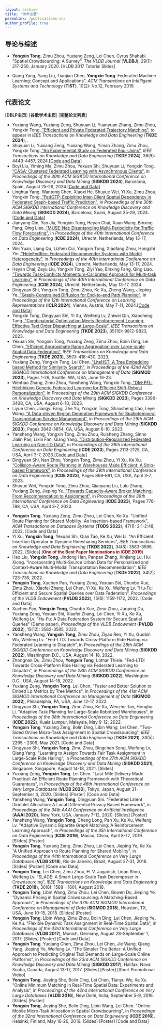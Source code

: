 ```yaml
---
layout: archive
title: "学术论著"
permalink: /publications-cn/
author_profile: true
---
```


导论与综述
------

+ <b>Yongxin Tong</b>, Zimu Zhou, Yuxiang Zeng, Lei Chen, Cyrus Shahabi. &quot;<a href="https://link.springer.com/article/10.1007/s00778-019-00568-7" target="_blank" style="text-decoration:none;">Spatial Crowdsourcing: A Survey</a>&quot;, <I>The VLDB Journal</I> (<b>VLDBJ</b>), 29(1): 217-250, January 2020. [<a href="https://hufudb.com/homepage/vldb17_tutorial_slides.pdf" target="_blank" style="text-decoration:none;">VLDB 2017 Tutorial Slides</a>] 

+ Qiang Yang, Yang Liu, Tianjian Chen, <b>Yongxin Tong</b>. <a href="https://hufudb.com/homepage/tist_fl.pdf" target="_blank" style="text-decoration:none;">Federated Machine Learning: Concept and Applications</a>&quot;, <I>ACM Transactions on Intelligent Systems and Technology</I> (<b>TIST</b>), 10(2): No.12, February 2019.



代表论文
------
[<a href="http://www.informatik.uni-trier.de/~ley/db/indices/a-tree/t/Tong:Yongxin.html" target="_blank" style="text-decoration:none;"><b>DBLP主页</b></a>]&nbsp;[<a href="https://scholar.google.com/citations?user=aeCHfDIAAAAJ&hl=en&oi=ao" target="_blank" style="text-decoration:none;"><b>谷歌学术主页</b></a>]&nbsp;[<a href="http:/hufudb.com/" target="_blank" style="text-decoration:none;"><b>完整论文列表</b></a>]

<!-- publication start -->

+ Yuxiang Wang, Yuxiang Zeng, Shuyuan Li, Yuanyuan Zhang, Zimu Zhou, Yongxin Tong.<a href="https://hufudb.com/./static/paper/2024/TKDE24-wang.pdf" target="_blank"> "Efficient and Private Federated Trajectory Matching"</a>, to appear in <i>IEEE Transactions on Knowledge and Data Engineering</i> (<b>TKDE 2024</b>), .
+ Shuyuan Li, Yuxiang Zeng, Yuxiang Wang, Yiman Zhong, Zimu Zhou, Yongxin Tong.<a href="https://hufudb.com/./static/paper/2024/TKDE24-li.pdf" target="_blank"> "An Experimental Study on Federated Equi-Joins"</a>, <i>IEEE Transactions on Knowledge and Data Engineering</i> (<b>TKDE 2024</b>), 36(9): 4443-4457, 2024.[[Code and Data](https://github.com/BUAA-BDA/Hufu-FedJoin-Benchmark)]
+ Boyi Liu, Yiming Ma, Zimu Zhou, Yexuan Shi, Shuyuan Li, Yongxin Tong.<a href="https://hufudb.com/./static/paper/2024/KDD24-liu.pdf" target="_blank"> "CASA: Clustered Federated Learning with Asynchronous Clients"</a>, in <i>Proceedings of the 30th ACM SIGKDD International Conference on Knowledge Discovery and Data Mining</i> (<b>SIGKDD 2024</b>), Barcelona, Spain, August 25-29, 2024.[[Code and Data](https://github.com/boyi-liu/CASA)]
+ Linghua Yang, Wantong Chen, Xiaoxi He, Shuyue Wei, Yi Xu, Zimu Zhou, Yongxin Tong.<a href="https://hufudb.com/./static/paper/2024/KDD24-yang.pdf" target="_blank"> "FedGTP: Exploiting Inter-Client Spatial Dependency in Federated Graph-based Traffic Prediction"</a>, in <i>Proceedings of the 30th ACM SIGKDD International Conference on Knowledge Discovery and Data Mining</i> (<b>SIGKDD 2024</b>), Barcelona, Spain, August 25-29, 2024.[[Code and Data](https://github.com/LarryHawkingYoung/KDD2024_FedGTP)]
+ Jianyang Qin, Yan Jia, Yongxin Tong, Heyan Chai, Xuan Wang, Binxing Fang, Qing Liao.<a href="https://hufudb.com/./static/paper/2024/ICDE24-qin.pdf" target="_blank"> "MUSE-Net: Disentangling Multi-Periodicity for Traffic Flow Forecasting"</a>, in <i>Proceedings of the 40th International Conference on Data Engineering</i> (<b>ICDE 2024</b>), Utrecht, Netherlands, May 13-17, 2024.
+ Wei Yuan, Liang Qu, Lizhen Cui, Yongxin Tong, Xiaofang Zhou, Hongzhi Yin.<a href="https://hufudb.com/./static/paper/2024/ICDE24-yuan.pdf" target="_blank"> "HeteFedRec: Federated Recommender Systems with Model Heterogeneity"</a>, in <i>Proceedings of the 40th International Conference on Data Engineering</i> (<b>ICDE 2024</b>), Utrecht, Netherlands, May 13-17, 2024.
+ Heyan Chai, Zeyu Liu, Yongxin Tong, Ziyi Yao, Binxing Fang, Qing Liao.<a href="https://hufudb.com/./static/paper/2024/ICDE24-chai.pdf" target="_blank"> "Towards Task-Conflicts Momentum-Calibrated Approach for Multi-task Learning"</a>, in <i>Proceedings of the 40th International Conference on Data Engineering</i> (<b>ICDE 2024</b>), Utrecht, Netherlands, May 13-17, 2024.
+ Dingyuan Shi, Yongxin Tong, Zimu Zhou, Ke Xu, Zheng Wang, Jieping Ye.<a href="https://hufudb.com/./static/paper/2024/ICLR24-shi.pdf" target="_blank"> "Graph-Constrained Diffusion for End-to-end Path Planning"</a>, in <i>Proceedings of the 12th International Conference on Learning Representations</i> (<b>ICLR 2024</b>), Vienna, Austria, May 7-11, 2024.[[Code and Data](https://github.com/dingyuan-shi/Graph-Diffusion-Planning)]
+ Yongxin Tong, Dingyuan Shi, Yi Xu, Weifeng Lv, Zhiwei Qin, Xiaocheng Tang.<a href="https://hufudb.com/./static/paper/2023/TKDE23_tong.pdf" target="_blank"> "Combinatorial Optimization Meets Reinforcement Learning: Effective Taxi Order Dispatching at Large-Scale"</a>, <i>IEEE Transactions on Knowledge and Data Engineering</i> (<b>TKDE 2023</b>), 35(10): 9812-9823, 2023.
+ Yexuan Shi, Yongxin Tong, Yuxiang Zeng, Zimu Zhou, Bolin Ding, Lei Chen.<a href="https://hufudb.com/./static/paper/2023/TKDE23_shi.pdf" target="_blank"> "Efficient Approximate Range Aggregation over Large-scale Spatial Data Federation"</a>, <i>IEEE Transactions on Knowledge and Data Engineering</i> (<b>TKDE 2023</b>), 35(1): 418-430, 2023.
+ Yuxiang Zeng, Yongxin Tong, Lei Chen.<a href="https://hufudb.com/./static/paper/2023/SIGMOD23_zeng.pdf" target="_blank"> "LiteHST: A Tree Embedding based Method for Similarity Search"</a>, in <i>Proceedings of the 42nd ACM SIGMOD International Conference on Management of Data</i> (<b>SIGMOD 2023</b>), Pages 1-26, Seattle, WA, USA, June 18-23.
+ Wenhao Zhang, Zimu Zhou, Yansheng Wang, Yongxin Tong.<a href="https://hufudb.com/./static/paper/2023/SIGKDD23_zhang.pdf" target="_blank"> "DM-PFL: Hitchhiking Generic Federated Learning for Efficient Shift-Robust Personalization"</a>, in <i>Proceedings of the 29th ACM SIGKDD Conference on Knowledge Discovery and Data Mining</i> (<b>SIGKDD 2023</b>), Pages 3396-3408, CA, USA, August 6-10, 2023.
+ Liyue Chen, Jiangyi Fang, Zhe Yu, Yongxin Tong, Shaosheng Cao, Leye Wang.<a href="https://hufudb.com/./static/paper/2023/SIGKDD23_chen.pdf" target="_blank"> "A Data-driven Region Generation Framework for Spatiotemporal Transportation Service Management"</a>, in <i>Proceedings of the 29th ACM SIGKDD Conference on Knowledge Discovery and Data Mining</i> (<b>SIGKDD 2023</b>), Pages 3842-3854, CA, USA, August 6-10, 2023.
+ Yansheng Wang, Yongxin Tong, Zimu Zhou, Ruisheng Zhang, Sinno Jialin Pan, Lixin Fan, Qiang Yang.<a href="https://hufudb.com/./static/paper/2023/ICDE23_wang.pdf" target="_blank"> "Distribution-Regularized Federated Learning on Non-IID Data"</a>, in <i>Proceedings of the 39th International Conference on Data Engineering</i> (<b>ICDE 2023</b>), Pages 2113-2125, CA, USA, April 3-7, 2023.[[Code and Data](https://github.com/BUAA-BDA/rfedavg)]
+ Dingyuan Shi, Nan Zhou, Yongxin Tong, Zimu Zhou, Yi Xu, Ke Xu.<a href="https://hufudb.com/./static/paper/2023/ICDE23_shi.pdf" target="_blank"> "Collision-Aware Route Planning in Warehouses Made Efficient: A Strip-based Framework"</a>, in <i>Proceedings of the 39th International Conference on Data Engineering</i> (<b>ICDE 2023</b>), Pages 869-881, CA, USA, April 3-7, 2023.
+ Shuyue Wei, Yongxin Tong, Zimu Zhou, Qiaoyang Liu, Lulu Zhang, Yuxiang Zeng, Jieping Ye.<a href="https://hufudb.com/./static/paper/2023/ICDE23_wei.pdf" target="_blank"> "Towards Capacity-Aware Broker Matching: From Recommendation to Assignment"</a>, in <i>Proceedings of the 39th International Conference on Data Engineering</i> (<b>ICDE 2023</b>), Pages 776-788, CA, USA, April 3-7, 2023.


<!-- publication end -->

+ <b>Yongxin Tong</b>, Yuxiang Zeng, Zimu Zhou, Lei Chen, Ke Xu. &quot;<a href="https://hufudb.com/static/paper/2022/TODS2022_Unified Route Planning for Shared Mobility- An Insertion-based Framework.pdf" target="_blank" style="text-decoration:none;">Unified Route Planning for Shared Mobility: An Insertion-based Framework</a>&quot;, <I>ACM Transactions on Database Systems</I> (<b>TODS 2022</b>), 47(1): 2:1-2:48, 2022. [<a href="https://github.com/BUAA-BDA/ridesharing-GreedyDP" target="_blank" style="text-decoration:none;">Code and Data</a>]
+ Yi Xu, <b>Yongxin Tong</b>, Yexuan Shi, Qian Tao, Ke Xu, Wei Li. &quot;<a href="https://hufudb.com/static/paper/2022/TKDE2022_An Efficient Insertion Operator in Dynamic Ridesharing Services.pdf" target="_blank" style="text-decoration:none;">An Efficient Insertion Operator in Dynamic Ridesharing Services</a>&quot;, <I>IEEE Transactions on Knowledge and Data Engineering</I> (<b>TKDE 2022</b>), 34(8): 3583-3596, 2022. [<a href="icde19a_slides.pptx" target="_blank" style="text-decoration:none;">Slides</a>] (<b><font color="#800000">One of the Best Paper Nominations in ICDE 2019</font></b>)
+ Hao Liu, <b>Yongxin Tong</b>, Jindong Han, Panpan Zhang, Xinjiang Lu, Hui Xiong. &quot;<a href="https://hufudb.com/static/paper/2022/TKDE2022_Incorporating Multi-Source Urban Data for Personalized and Context-Aware Multi-Modal Transportation Recommendation.pdf" target="_blank" style="text-decoration:none;">Incorporating Multi-Source Urban Data for Personalized and Context-Aware Multi-Modal Transportation Recommendation</a>&quot;, <I>IEEE Transactions on Knowledge and Data Engineering</I> (<b>TKDE 2022</b>), 34(2): 723-735, 2022.
+ <b>Yongxin Tong</b>, Xuchen Pan, Yuxiang Zeng, Yexuan Shi, Chunbo Xue, Zimu Zhou, Xiaofei Zhang, Lei Chen, Yi Xu, Ke Xu, Weifeng Lv. &quot;<a href="https://hufudb.com/static/paper/2022/PVLDB2022_Hu-Fu- Efficient and Secure SpatialQueries over Data Federation.pdf" target="_blank" style="text-decoration:none;">Hu-Fu: Efficient and Secure Spatial Queries over Data Federation</a>&quot;, <i>Proceedings of the VLDB Endowment</i> (<b>PVLDB 2022</b>), 15(6): 1159-1172, 2022. [<a href="https://github.com/BUAA-BDA/OpenHuFu" target="_blank" style="text-decoration:none;">Code and Data</a>]
+ Xuchen Pan, <b>Yongxin Tong</b>, Chunbo Xue, Zimu Zhou, Junping Du, Yuxiang Zeng, Yexuan Shi, Xiaofei Zhang, Lei Chen, Yi Xu, Ke Xu, Weifeng Lv. &quot;<a href="https://hufudb.com/static/paper/2022/PVLDB2022_Hu-Fu A Data Federation System for Secure Spatial Queries.pdf" target="_blank" style="text-decoration:none;">Hu-Fu: A Data Federation System for Secure Spatial Queries</a>&quot; (Demo paper), <i>Proceedings of the VLDB Endowment</i> (<b>PVLDB 2022</b>), 15(12): 3582-3585, 2022.
+ Yansheng Wang, <b>Yongxin Tong</b>, Zimu Zhou, Ziyao Ren, Yi Xu, Guobin Wu, Weifeng Lv. &quot;<a href="https://hufudb.com/static/paper/2022/SIGKDD2022_Fed-LTD Towards Cross-Platform Ride Hailing via.pdf" target="_blank" style="text-decoration:none;">Fed-LTD: Towards Cross-Platform Ride Hailing via Federated Learning to Dispatch</a>&quot;, in <i>Proceedings of the 28th ACM SIGKDD Conference on Knowledge Discovery and Data Mining</i> (<b>SIGKDD 2022</b>), Washington D.C., USA, August 14-18, 2022.
+ Zhongnan Qu, Zimu Zhou, <b>Yongxin Tong</B>, Lothar Thiele. &quot;<a href="#" target="_blank" style="text-decoration:none;">Fed-LTD: Towards Cross-Platform Ride Hailing via Federated Learning to Dispatch</a>&quot;, in <i>Proceedings of the 28th ACM SIGKDD Conference on Knowledge Discovery and Data Mining</i> (<b>SIGKDD 2022</b>), Washington D.C., USA, August 14-18, 2022.
+ Yuxiang Zeng, <b>Yongxin Tong</b>, Lei Chen. &quot;<a href="https://hufudb.com/static/paper/2022/SIGMOD22_HST.pdf" target="_blank" style="text-decoration:none;">Faster and Better Solution to Embed Lp Metrics by Tree Metrics</a>&quot;, in <i>Proceedings of the 41st ACM SIGMOD International Conference on Management of Data</i> (<b>SIGMOD 2022</b>), Philadelphia, PA, USA, June 12-17, 2022.
+ Dingyuan Shi, <b>Yongxin Tong</b>, Zimu Zhou, Ke Xu, Wenzhe Tan, Hongbo Li. &quot;<a href="https://hufudb.com/static/paper/2022/ICDE2022_Adaptive%20Task%20Planning%20for%20Large-Scale%20Robotized%20Warehouses.pdf" target="_blank" style="text-decoration:none;">Adaptive Task Planning for Large-Scale Robotized Warehouses</a>&quot;, in <i>Proceedings of the 38th International Conference on Data Engineering</i> (<b>ICDE 2022</b>), Kuala Lumpur, Malaysia, May 9-12, 2022.
+ <b>Yongxin Tong</b>, Yuxiang Zeng, Bolin Ding, Libin Wang, Lei Chen.  &quot;<a href="https://hufudb.com/static/paper/2021/TKDE2021_Two-Sided%20Online%20Micro-Task%20Assignment%20in%20Spatial%20Crowdsourcing.pdf" target="_blank" style="text-decoration:none;">Two-Sided Online Micro-Task Assignment in Spatial Crowdsourcing</a>&quot;, <I>IEEE Transactions on Knowledge and Data Engineering</I> (<b>TKDE 2021</b>), 33(5): 2295 - 2309, May 2021. [<a href="https://github.com/BUAA-BDA/SpatialCrowdsourcing-GOMA" target="_blank" style="text-decoration:none;">Code and Data</a>]
+ Dingyuan Shi, <b>Yongxin Tong</b>, Zimu Zhou, Bingchen Song, Weifeng Lv, Qiang Yang. &quot;<a href="https://hufudb.com/static/paper/2021/SIGKDD21_Learning to Assign- Towards Fair Task Assignment in Large-Scale Ride Hailing.pdf" target="_blank" style="text-decoration:none;">Learning to Assign: Towards Fair Task Assignment in Large-Scale Ride Hailing</a>&quot;, in <I>Proceedings of the 27th ACM SIGKDD Conference on Knowledge Discovery and Data Mining</I> (<b>SIGKDD 2021</b>), Singapore, Singapore, August 14-18, 2021. [<a href="https://hufudb.com/homepage/kdd21a_slides.pptx" target="_blank" style="text-decoration:none;">Slides</a>]
+ Yuxiang Zeng, <b>Yongxin Tong</b>, Lei Chen. &quot;<a href="http://www.vldb.org/pvldb/vol13/p320-zeng.pdf" target="_blank" style="text-decoration:none;">Last-Mile Delivery Made Practical: An Efficient Route Planning Framework with Theoretical Guarantees</a>&quot;, in <I>Proceedings of the 46th International Conference on Very Large Databases</I> (<b>VLDB 2020</b>), Tokyo, Japan, August 31-September 4, 2020. [<a href="https://hufudb.com/static/paper/2020/VLDB20-LMD-github.ppsx" target="_blank" style="text-decoration:none;">Slides</a>] [<a href="https://hufudb.com/static/paper/2020/VLDB2020_Last-Mile Delivery Made Practical- An Efficient Route Planning Framework with Theoretical Guarantees.pdf" target="_blank" style="text-decoration:none;">Poster</a>]  [<a href="https://github.com/BUAA-BDA/ridesharing-LMD" target="_blank" style="text-decoration:none;">Code and Data</a>]
+ Yansheng Wang, <b>Yongxin Tong</b>, Dingyuan Shi. &quot;<a href="https://hufudb.com/static/paper/2020/AAAI2020_Federated Latent Dirichlet Allocation-A Local Differential Privacy Based Framework.pdf" target="_blank" style="text-decoration:none;">Federated Latent Dirichlet Allocation: A Local Differential Privacy Based Framework</a>&quot;, in <I>Proceedings of the 34th AAAI Conference on Artificial Intelligence</i> (<b>AAAI 2020</b>), New York, USA, January 7-12, 2020. [<a href="https://hufudb.com/static/paper/2020/AAAI2020_Federated Latent Dirichlet Allocation-A Local Differential Privacy Based Framework_Poster.pdf" target="_blank" style="text-decoration:none;">Slides</a>] [<a href="https://hufudb.com/static/paper/2020/AAAI2020_Federated Latent Dirichlet Allocation-A Local Differential Privacy Based Framework_Poster.pdf" target="_blank" style="text-decoration:none;">Poster</a>]
+ Yansheng Wang, <b>Yongxin Tong</b>, Cheng Long, Pan Xu, Ke Xu, Weifeng Lv.  &quot;<a href="https://hufudb.com/homepage/icde19b.pdf" target="_blank" style="text-decoration:none;">Adaptive Dynamic Bipartite Graph Matching: A Reinforcement Learning Approach</a>&quot;, in <I>Proceedings of the 35h International Conference on Data Engineering</I> (<b>ICDE 2019</b>), Macau, China, April 8-12, 2019. [<a href="https://hufudb.com/static/paper/2020/AAAI2020_Federated%20Latent%20Dirichlet%20Allocation-A%20Local%20Differential%20Privacy%20Based%20Framework_Poster.pdf" target="_blank" style="text-decoration:none;">Slides</a>] [<a href="https://hufudb.com/homepage/icde19b_poster.pdf" target="_blank" style="text-decoration:none;">Poster</a>]
+ <b>Yongxin Tong</b>, Yuxiang Zeng, Zimu Zhou, Lei Chen, Jieping Ye, Ke Xu.  &quot;<a href="http://www.vldb.org/pvldb/vol11/p1633-tong.pdf" target="_blank" style="text-decoration:none;">A Unified Approach to Route Planning for Shared Mobility</a>&quot;, in <I>Proceedings of the 44th International Conference on Very Large Databases</I> (<b>VLDB 2018</b>), Rio de Janeiro, Brazil, August 27-31, 2018. [<a href="https://hufudb.com/homepage/vldb18_slides.pptx" target="_blank" style="text-decoration:none;">Slides</a>] [<a href="https://hufudb.com/homepage/vldb18_poster.pdf" target="_blank" style="text-decoration:none;">Poster</a>] [<a href="https://github.com/BUAA-BDA/ridesharing-GreedyDP" target="_blank" style="text-decoration:none;">Code and Data</a>]
+ <b>Yongxin Tong</b>, Lei Chen, Zimu Zhou, H. V. Jagadish, Lidan Shou, Weifeng Lv.  &quot;<a href="https://ieeexplore.ieee.org/document/8268652/" target="_blank" style="text-decoration:none;">SLADE: A Smart Large-Scale Task Decomposer in Crowdsourcing</a>&quot;, <I>IEEE Transactions on Knowledge and Data Engineering</I> (<b>TKDE 2018</b>), 30(8): 1588 - 1601, August 2018.
+ <b>Yongxin Tong</b>,  Libin Wang, Zimu Zhou, Lei Chen, Bowen Du, Jieping Ye. "<a href="pricing_sigmod18.pdf" target="_blank" style="text-decoration:none;">Dynamic Pricing in Spatial Crowdsourcing: A Matching-Based Approach</a>", in <i>Proceedings of the 37th ACM SIGMOD International Conference on Management of Data</i> (<b>SIGMOD 2018</b>), Houston, TX, USA, June 10-15, 2018. [<a href="sigmod18_slides.pptx" target="_blank" style="text-decoration:none;">Slides</a>] [<a href="" target="_blank" style="text-decoration:none;">Poster</a>]
+ <b>Yongxin Tong</b>, Libin Wang, Zimu Zhou, Bolin Ding, Lei Chen, Jieping Ye, Ke Xu.  &quot;<a href="http://www.vldb.org/pvldb/vol10/p1334-tong.pdf" target="_blank" style="text-decoration:none;">Flexible Dynamic Task Assignment in Real-Time Spatial Data</a>&quot;, in <I>Proceedings of the 43rd International Conference on Very Large Databases</I> (<b>VLDB 2017</b>), Munich, Germany, August 28-September 1, 2017. [<a href="https://hufudb.com/homepage/sigmod18_slides.pptx" target="_blank" style="text-decoration:none;">Slides</a>] [<a href="https://hufudb.com/homepage/yongxintong.html" target="_blank" style="text-decoration:none;">Poster</a>] [<a href="https://github.com/BUAA-BDA/SpatialCrowdsourcing-TOBM" target="_blank" style="text-decoration:none;">Code and Data</a>]
+ <b>Yongxin Tong</b>, Yuqiang Chen, Zimu Zhou, Lei Chen, Jie Wang, Qiang Yang, Jieping Ye, Weifeng Lv. &quot;<a href="https://hufudb.com/homepage/uotd_kdd17.pdf" target="_blank" style="text-decoration:none;">The Simpler The Better: A Unified Approach to Predicting Original Taxi Demands on Large-Scale Online Platforms</a>&quot;, in <I>Proceedings of the 23rd ACM SIGKDD Conference on Knowledge Discovery and Data Mining</I> (<b>SIGKDD 2017</b>), Halifax, Nova Scotia, Canada, August 13-17, 2017. [<a href="https://hufudb.com/homepage/kdd17_slides.pptx" target="_blank" style="text-decoration:none;">Slides</a>] [<a href="https://hufudb.com/homepage/icde16_poster.pdf" target="_blank" style="text-decoration:none;">Poster</a>] [<a href="https://www.youtube.com/watch?v=OlZhSrdU3IA" target="_blank" style="text-decoration:none;">Short Promotional Video</a>]
+ <b>Yongxin Tong</b>, Jieying She, Bolin Ding, Lei Chen, Tianyu Wo, Ke Xu.  &quot;<a href="https://hufudb.com/homepage/ombm_vldb16.pdf" target="_blank" style="text-decoration:none;">Online Minimum Matching in Real-Time Spatial Data: Experiments and Analysis</a>&quot;, in <I>Proceedings of the 42nd International Conference on Very Large Databases</I> (<b>VLDB 2016</b>), New Delhi, India, September 5-9, 2016. [<a href="https://hufudb.com/homepage/vldb16_slides.pptx" target="_blank" style="text-decoration:none;">Slides</a>] [<a href="https://hufudb.com/homepage/vldb16_poster.pdf" target="_blank" style="text-decoration:none;">Poster</a>]
+ <b>Yongxin Tong</b>, Jieying She, Bolin Ding, Libin Wang, Lei Chen.  &quot;<a href="https://hufudb.com/homepage/online_icde16.pdf" target="_blank" style="text-decoration:none;">Online Mobile Micro-Task Allocation in Spatial Crowdsourcing</a>&quot;, in <I>Proceedings of the 32nd International Conference on Data Engineering</I> (<b>ICDE 2016</b>), Helsinki, Finland, May 16-20, 2016.  [<a href="https://hufudb.com/homepage/icde16_slides.pptx" target="_blank" style="text-decoration:none;">Slides</a>] [<a href="https://hufudb.com/homepage/icde16_poster.pdf" target="_blank" style="text-decoration:none;">Poster</a>] [<a href="https://github.com/BUAA-BDA/SpatialCrowdsourcing-GOMA" target="_blank" style="text-decoration:none;">Code and Data</a>]
